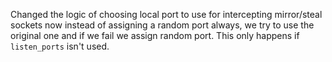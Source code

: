 Changed the logic of choosing local port to use for intercepting mirror/steal sockets
now instead of assigning a random port always, we try to use the original one and if we fail we assign random port.
This only happens if `listen_ports` isn't used.